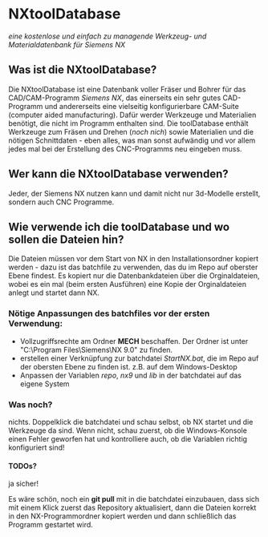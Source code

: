 # NXtoolDatabase
*eine kostenlose und einfach zu managende Werkzeug- und Materialdatenbank für Siemens NX*

## Was ist die NXtoolDatabase?
Die NXtoolDatabase ist eine Datenbank voller Fräser und Bohrer für das CAD/CAM-Programm *Siemens NX*, das einerseits ein sehr gutes CAD-Programm und andererseits eine vielseitig konfigurierbare CAM-Suite (computer aided manufacturing). Dafür werder Werkzeuge und Materialien benötigt, die nicht im Programm enthalten sind.
Die toolDatabase enthält Werkzeuge zum Fräsen und Drehen (*noch nich*) sowie Materialien und die nötigen Schnittdaten - eben alles, was man sonst aufwändig und vor allem jedes mal bei der Erstellung des CNC-Programms neu eingeben muss.

## Wer kann die NXtoolDatabase verwenden?
Jeder, der Siemens NX nutzen kann und damit nicht nur 3d-Modelle erstellt, sondern auch CNC Programme.

## Wie verwende ich die toolDatabase und wo sollen die Dateien hin?
Die Dateien müssen vor dem Start von NX in den Installationsordner kopiert werden - dazu ist das batchfile zu verwenden, das du im Repo auf oberster Ebene findest.
Es kopiert nur die Datenbankdateien über die Orginaldateien, wobei es ein mal (beim ersten Ausführen) eine Kopie der Orginaldateien anlegt und startet dann NX.

### Nötige Anpassungen des batchfiles vor der ersten Verwendung:
* Vollzugriffsrechte am Ordner **MECH** beschaffen. Der Ordner ist unter "C:\Program Files\Siemens\NX 9.0" zu finden.
* erstellen einer Verknüpfung zur batchdatei *StartNX.bat*, die im Repo auf der obersten Ebene zu finden ist. z.B. auf dem Windows-Desktop
* Anpassen der Variablen *repo*, *nx9* und *lib* in der batchdatei auf das eigene System

### Was noch?
nichts. Doppelklick die batchdatei und schau selbst, ob NX startet und die Werkzeuge da sind.
Wenn nicht, schau zuerst, ob die Windows-Konsole einen Fehler geworfen hat und kontrolliere auch, ob die Variablen richtig konfiguriert sind! 

#### TODOs?
ja sicher!

Es wäre schön, noch ein **git pull** mit in die batchdatei einzubauen, dass sich mit einem Klick zuerst das Repository aktualisiert, dann die Dateien korrekt in den NX-Programmordner kopiert werden und dann schließlich das Programm gestartet wird.
